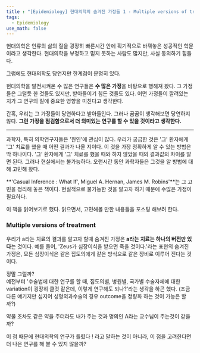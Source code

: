```yaml
---
title : "[Epidemiology] 현대의학의 숨겨진 가정들 1 - Multiple versions of treatment"
tags:
  - Epidemiology
use_math: false
---
```



현대의학은 인류의 삶의 질을 굉장히 빠른시간 안에 획기적으로 바꿔놓은 성공적인 학문이라고 생각한다. 현대의학을 부정하고 믿지 못하는 사람도 많지만, 사실 동의하기 힘들다.  
  
그럼에도 현대의학도 당연지만 한계점이 분명히 있다.  
  
현대의학을 발전시켜온 수 많은 연구들은 **수 많은 가정**을 바탕으로 행해져 왔다. 그 가정들은 그럴듯 한 것들도 있지만, 받아들이기 힘든 것들도 있다. 어떤 가정들이 깔려있는 지가 그 연구의 질에 중요한 영향을 미친다고 생각한다.  
  
간혹, 우리는 그 가정들이 당연하다고 받아들인다. 그러나 곰곰이 생각해보면 당연하지 않다. **그런 가정을 점검함으로서 더 의미있는 연구를 할 수 있을 것이라고 생각한다.**  
  
-----------------------------------------------------  
  
과학자, 특히 의학연구자들은 '원인'에 관심이 많다. 우리가 궁금한 것은 '그' 환자에게 '그' 치료를 했을 때 어떤 결과가 나올 지이다. 이 것을 가장 정확하게 알 수 있는 방법은 딱 하나이다. '그' 환자에게 '그' 치료를 했을 때와 하지 않았을 때의 결과값의 차이를 알면 된다. 그러나 현실에서는 불가능하다. 오랜시간 동안 과학자들은 그것을 알 방법에 대해 고민해 왔다.    
  
**'Casual Inference : What If', Miguel A. Hernan, James M. Robins'**는 그 고민을 정리해 놓은 책이다. 현실적으로 불가능한 것을 알고자 하기 때문에 수많은 가정이 필요하다.  
  
이 책을 읽어보기로 했다. 읽으면서, 고민해볼 만한 내용들을 포스팅 해보려 한다.  
  
### Multiple versions of treatment
우리가 a라는 치료의 결과를 알고자 할때 숨겨진 가정은 **a라는 치료는 하나의 버전만 있다**는 것이다. 예를 들어, 'Zeus가 심장이식을 받으면 죽을 것이다.'라는 표현의 숨겨진 가정은, 모든 심장이식은 같은 집도의에게 같은 방식으로 같은 장비로 이루어 진다는 것이다.  
  
정말 그럴까?  
예전부터 '수술법에 대한 연구를 할 때, 집도의별, 병원별, 국가별 수술자체에 대한 variation이 굉장히 클것 같은데, 이렇게 연구해도 되나?'라는 생각을 하곤 했다. (조금 다른 얘기지만 심지어 성형외과수술의 경우 outcome을 정량화 하는 것이 가능은 할까?)  
  
약물 조차도 같은 약을 주더라도 내가 주는 것과 명의인 A라는 교수님이 주는것이 같을까?  
  
이 점 때문에 현대의학의 연구가 틀렸다 ! 라고 말하는 것이 아니라, 이 점을 고려한다면 더 나은 연구를 해 볼 수 있지 않을까?  
  

